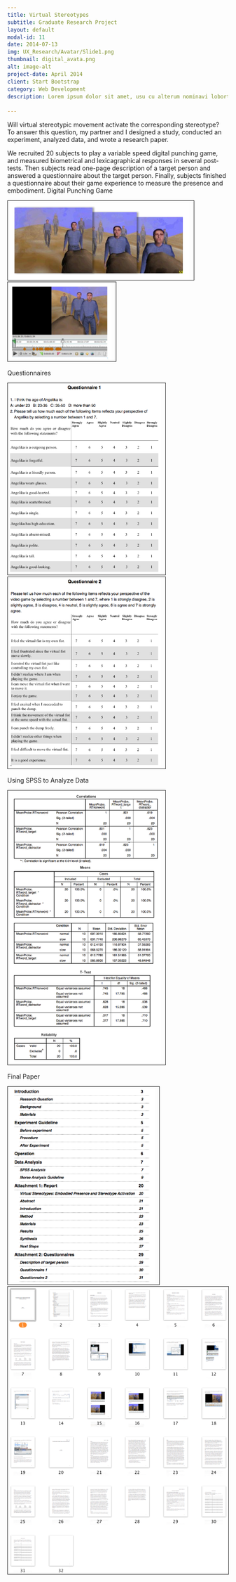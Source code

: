 ```yaml
---
title: Virtual Stereotypes
subtitle: Graduate Research Project
layout: default
modal-id: 11
date: 2014-07-13
img: UX_Research/Avatar/Slide1.png
thumbnail: digital_avata.png
alt: image-alt
project-date: April 2014
client: Start Bootstrap
category: Web Development
description: Lorem ipsum dolor sit amet, usu cu alterum nominavi lobortis. At duo novum diceret. Tantas apeirian vix et, usu sanctus postulant inciderint ut, populo diceret necessitatibus in vim. Cu eum dicam feugiat noluisse.

---
```

Will virtual stereotypic movement activate the corresponding stereotype? To answer this question,  my partner and I designed a study, conducted an experiment, analyzed data, and wrote a research paper.

We recruited 20 subjects to play a variable speed digital punching game, and measured biometrical and lexicagraphical responses in several post-tests. Then subjects read one-page description of a target person and answered a questionnaire about the target person. Finally, subjects finished a questionnaire about their game experience to measure the presence and embodiment.
Digital Punching Game
  
<div class="col-sm-6">
<img src="img/portfolio/UX_Research/Avatar/page_2.png" border="1px" style="max-height: 180px; PADDING-RIGHT: 10px" class="img-responsive img-centered">
</div>
<div class="col-sm-6"> 
<img src="img/portfolio/UX_Research/Avatar/copy_of_page_3.png" border="1px" style="max-height: 180px; PADDING-RIGHT: 10px" class="img-responsive img-centered"> 
</div>

Questionnaires   

<div class="col-sm-6">
<img src="img/portfolio/UX_Research/Avatar/questionnair1.png" border="1px" style="max-width: 350px; PADDING-RIGHT: 10px" class="img-responsive img-centered">
</div>
<div class="col-sm-6">
<img src="img/portfolio/UX_Research/Avatar/questionnair2.png" border="1px" style="max-width: 350px; PADDING-RIGHT: 10px" class="img-responsive img-centered">
</div>

Using SPSS to Analyze Data  

<img src="img/portfolio/UX_Research/Avatar/SPSS.png" width ="350px" border="1px" style="PADDING-RIGHT: 10px" class="img-responsive img-centered">

Final Paper  

<div class="col-sm-6">
<img src="img/portfolio/UX_Research/Avatar/paper_index.png" border="1px" style="max-height: 450px; PADDING-RIGHT: 10px" class="img-responsive img-centered">
</div>
<div class="col-sm-6">
<img src="img/portfolio/UX_Research/Avatar/Avata_Paper.png"  border="1px" sstyle="max-height: 450px; PADDING-RIGHT: 10px" class="img-responsive img-centered">
</div>
